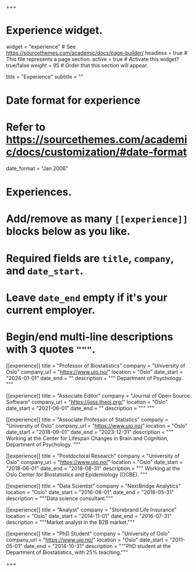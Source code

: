 +++
# Experience widget.
widget = "experience"  # See https://sourcethemes.com/academic/docs/page-builder/
headless = true  # This file represents a page section.
active = true  # Activate this widget? true/false
weight = 95  # Order that this section will appear.

title = "Experience"
subtitle = ""

# Date format for experience
#   Refer to https://sourcethemes.com/academic/docs/customization/#date-format
date_format = "Jan 2006"

# Experiences.
#   Add/remove as many `[[experience]]` blocks below as you like.
#   Required fields are `title`, `company`, and `date_start`.
#   Leave `date_end` empty if it's your current employer.
#   Begin/end multi-line descriptions with 3 quotes `"""`.
[[experience]]
  title = "Professor of Biostatistics"
  company = "University of Oslo"
  company_url = "https://www.uio.no/"
  location = "Oslo"
  date_start = "2024-01-01"
  date_end = ""
  description = """
  Department of Psychology.
  """
  
[[experience]]
  title = "Associate Editor"
  company = "Journal of Open Source Software"
  company_url = "https://joss.theoj.org/"
  location = "Oslo"
  date_start = "2021-06-01"
  date_end = ""
  description = """
  """

[[experience]]
  title = "Associate Professor of Statistics"
  company = "University of Oslo"
  company_url = "https://www.uio.no/"
  location = "Oslo"
  date_start = "2018-09-01"
  date_end = "2023-12-31"
  description = """
  Working at the Center for Lifespan Changes in Brain and Cognition, Department of Psychology.
  """

[[experience]]
  title = "Postdoctoral Research"
  company = "University of Oslo"
  company_url = "https://www.uio.no/"
  location = "Oslo"
  date_start = "2018-06-01"
  date_end = "2018-08-31"
  description = """
  Working at the Oslo Center for Biostatistics and Epidemiology (OCBE).
  """

[[experience]]
  title = "Data Scientist"
  company = "NextBridge Analytics"
  location = "Oslo"
  date_start = "2016-08-01"
  date_end = "2018-05-31"
  description = """Data science consultant."""
  
[[experience]]
  title = "Analyst"
  company = "Storebrand Life Insurance"
  location = "Oslo"
  date_start = "2014-11-01"
  date_end = "2016-07-31"
  description = """Market analyst in the B2B market."""
  
[[experience]]
  title = "PhD Student"
  company = "University of Oslo"
  company_url = "https://www.uio.no/"
  location = "Oslo"
  date_start = "2011-05-01"
  date_end = "2014-10-31"
  description = """PhD student at the Department of Biostatistics, with 25% teaching."""  
  
+++
